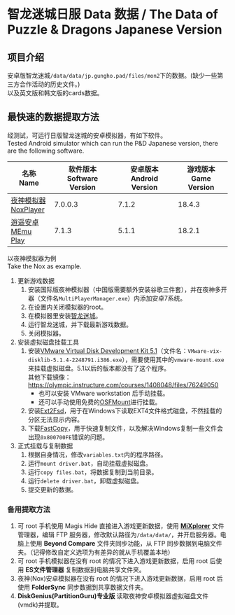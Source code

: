# 智龙迷城日服 Data 数据 / The Data of Puzzle & Dragons Japanese Version

## 项目介绍
安卓版智龙迷城`/data/data/jp.gungho.pad/files/mon2`下的数据。(缺少一些第三方合作活动的历史文件。)  
以及英文版和韩文版的cards数据。

## 最快速的数据提取方法
经测试，可运行日版智龙迷城的安卓模拟器，有如下软件。  
Tested Android simulator which can run the P&D Japanese version, there are the following software.

| 名称<br>Name | 软件版本<br>Software Version | 安卓版本<br>Android Version | 游戏版本<br>Game Version |
| --- | --- | --- | --- |
|[夜神模拟器](https://www.yeshen.com/)<br>[NoxPlayer](https://www.bignox.com/)| 7.0.0.3 | 7.1.2 | 18.4.3 |
|[逍遥安卓](http://www.xyaz.cn/)<br>[MEmu Play](https://www.memuplay.com)| 7.1.3 | 5.1.1 | 18.2.1 |

以夜神模拟器为例  
Take the Nox as example.
1. 更新游戏数据
	1. 安装国际版夜神模拟器（中国版需要额外安装谷歌三件套），并在夜神多开器（文件名`MultiPlayerManager.exe`）内添加安卓7系统。
	1. 在设置内关闭模拟器的root。
	1. 在模拟器里安装[智龙迷城](https://play.google.com/store/apps/details?id=jp.gungho.pad)。
	1. 运行智龙迷城，并下载最新游戏数据。
	1. 关闭模拟器。
1. 安装虚拟磁盘挂载工具
	1. 安装[VMware Virtual Disk Development Kit 5.1](https://my.vmware.com/group/vmware/details?downloadGroup=VSP510-VDDK-514&productId=285)（文件名：`VMware-vix-disklib-5.1.4-2248791.i386.exe`），需要使用其中的`vmware-mount.exe`来挂载虚拟磁盘。5.1以后的版本都没有了这个程序。  
	其他下载镜像：https://olympic.instructure.com/courses/1408048/files/76249050
		* 也可以安装 VMware workstation 后手动挂载。
		* 还可以手动使用免费的[OSFMount](https://www.osforensics.com/tools/mount-disk-images.html)进行挂载。
	1. 安装[Ext2Fsd](http://www.ext2fsd.com/)，用于在Windows下读取EXT4文件格式磁盘，不然挂载的分区无法显示内容。
	1. 下载[FastCopy](https://github.com/Mapaler/FastCopy-M)，用于快速复制文件，以及解决Windows复制一些文件会出现`0x800700FE`错误的问题。
1. 正式挂载与复制数据
	1. 根据自身情况，修改`variables.txt`内的程序路径。
	1. 运行`mount driver.bat`，自动挂载虚拟磁盘。
	1. 运行`copy files.bat`，将数据复制到当前目录。
	1. 运行`delete driver.bat`，卸载虚拟磁盘。
	1. 提交更新的数据。
### 备用提取方法
1. 可 root 手机使用 Magis Hide 直接进入游戏更新数据，使用 [**MiXplorer**](https://mixplorer.com/) 文件管理器，编辑 FTP 服务器，修改默认路径为`/data/data/`，并开启服务器。电脑上使用 **Beyond Compare** 文件夹同步功能，从 FTP 同步数据到电脑文件夹。（记得修改自定义选项为有差异的就从手机覆盖本地）
1. 可 root 手机模拟器在没有 root 的情况下进入游戏更新数据，启用 root 后使用 **ES文件管理器** 复制数据到电脑共享文件夹。
1. 夜神(Nox)安卓模拟器在没有 root 的情况下进入游戏更新数据，启用 root 后使用 **FolderSync** 同步数据到共享数据文件夹。
1. **DiskGenius(PartitionGuru)专业版** 读取夜神安卓模拟器虚拟磁盘文件(vmdk)并提取。